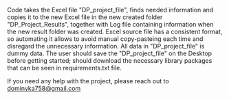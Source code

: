Code takes the Excel file "DP_project_file", finds needed information and copies it to the new Excel file in the new created folder "DP_Project_Results", together with Log file containing information when the new result folder was created.
Excel source file has a consistent format, so automating it allows to avoid manual copy-pasteing each time and disregard the unnecessary information.
All data in "DP_project_file" is dummy data.
The user should save the "DP_project_file" on the Desktop before getting started; should download the necessary library packages that can be seen in requirements.txt file. 

If you need any help with the project, please reach out to dominyka758@gmail.com
